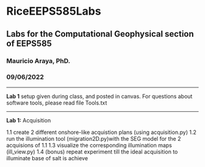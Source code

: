 # RiceEEPS585Labs
## Labs for the Computational Geophysical section of EEPS585
### Mauricio Araya, PhD.
### 09/06/2022

---

**Lab 1** setup given during class, and posted in canvas. For questions about software tools, please read file Tools.txt

---
**Lab 1:** Acquisition

1.1 create 2 different onshore-like acquistion plans (using acquisition.py)
1.2 run the illumination tool (migration2D.py)with the SEG model for the 2 acquisions of 1.1
1.3 visualize the corresponding illumination maps (ill_view.py)
1.4 (bonus) repeat experiment till the ideal acquisition to illuminate base of salt is achieve


